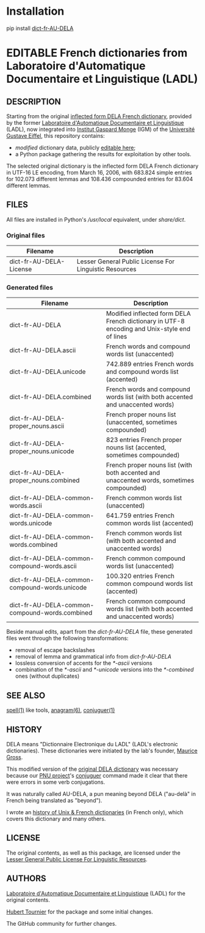 # Installation
pip install [dict-fr-AU-DELA](https://pypi.org/project/dict-fr-AU-DELA/)

# EDITABLE French dictionaries from Laboratoire d'Automatique Documentaire et Linguistique (LADL)

## DESCRIPTION
Starting from the original [inflected form DELA French dictionary](https://infolingu.univ-mlv.fr/DonneesLinguistiques/Dictionnaires/telechargement.html),
provided by the former [Laboratoire d'Automatique Documentaire et Linguistique](https://infolingu.univ-mlv.fr/LADL/Historique.html) (LADL),
now integrated into [Institut Gaspard Monge](https://igm.univ-gustave-eiffel.fr/) (IGM) of the [Université Gustave Eiffel](https://www.univ-gustave-eiffel.fr/),
this repository contains:
* *modified* dictionary data, publicly [editable here](https://github.com/HubTou/dict-fr-AU-DELA/tree/main/data);
* a Python package gathering the results for exploitation by other tools.

The selected original dictionary is the inflected form DELA French dictionary in UTF-16 LE encoding,
from March 16, 2006, with 683.824 simple entries for 102.073 different lemmas and 108.436 compounded entries for 83.604 different lemmas.

## FILES
All files are installed in Python's */usr/local* equivalent, under *share/dict*.

### Original files

Filename|Description
---|---
dict-fr-AU-DELA-License|Lesser General Public License For Linguistic Resources

### Generated files

Filename|Description
---|---
dict-fr-AU-DELA|Modified inflected form DELA French dictionary in UTF-8 encoding and Unix-style end of lines
dict-fr-AU-DELA.ascii|French words and compound words list (unaccented)
dict-fr-AU-DELA.unicode|742.889 entries French words and compound words list (accented)
dict-fr-AU-DELA.combined|French words and compound words list (with both accented and unaccented words)
dict-fr-AU-DELA-proper_nouns.ascii|French proper nouns list (unaccented, sometimes compounded)
dict-fr-AU-DELA-proper_nouns.unicode|823 entries French proper nouns list (accented, sometimes compounded)
dict-fr-AU-DELA-proper_nouns.combined|French proper nouns list (with both accented and unaccented words, sometimes compounded)
dict-fr-AU-DELA-common-words.ascii|French common words list (unaccented)
dict-fr-AU-DELA-common-words.unicode|641.759 entries French common words list (accented)
dict-fr-AU-DELA-common-words.combined|French common words list (with both accented and unaccented words)
dict-fr-AU-DELA-common-compound-words.ascii|French common compound words list (unaccented)
dict-fr-AU-DELA-common-compound-words.unicode|100.320 entries French common compound words list (accented)
dict-fr-AU-DELA-common-compound-words.combined|French common compound words list (with both accented and unaccented words)

Beside manual edits, apart from the *dict-fr-AU-DELA* file, these generated files went through the following transformations:
* removal of escape backslashes
* removal of lemma and grammatical info from *dict-fr-AU-DELA*
* lossless conversion of accents for the *\*-ascii* versions
* combination of the *\*-ascii* and *\*-unicode* versions into the *\*-combined* ones (without duplicates)

## SEE ALSO
[spell(1)](https://www.freebsd.org/cgi/man.cgi?query=spell) like tools,
[anagram(6)](https://github.com/HubTou/anagram/blob/main/README.md),
[conjuguer(1)](https://github.com/HubTou/conjuguer/blob/main/README.md)

## HISTORY
DELA means "Dictionnaire Electronique du LADL" (LADL's electronic dictionaries). These dictionaries were initiated by the lab's founder, [Maurice Gross](https://fr.wikipedia.org/wiki/Maurice_Gross).

This modified version of the [original DELA dictionary](https://github.com/HubTou/dict-fr-DELA) was necessary because our [PNU project](https://github.com/HubTou/PNU)'s
[conjuguer](https://github.com/HubTou/conjuguer) command made it clear that there were errors in some verb conjugations.

It was naturally called AU-DELA, a pun meaning beyond DELA ("au-delà" in French being translated as "beyond").

I wrote an [history of Unix & French dictionaries](https://github.com/HubTou/PNU/wiki/Les-dictionnaires-sous-Unix) (in French only),
which covers this dictionary and many others.

## LICENSE
The original contents, as well as this package, are licensed under the [Lesser General Public License For Linguistic Resources](http://infolingu.univ-mlv.fr/DonneesLinguistiques/Lexiques-Grammaires/lgpllr.html).

## AUTHORS
[Laboratoire d'Automatique Documentaire et Linguistique](https://infolingu.univ-mlv.fr/LADL/Historique.html) (LADL) for the original contents.

[Hubert Tournier](https://github.com/HubTou) for the package and some initial changes.

The GitHub community for further changes.

